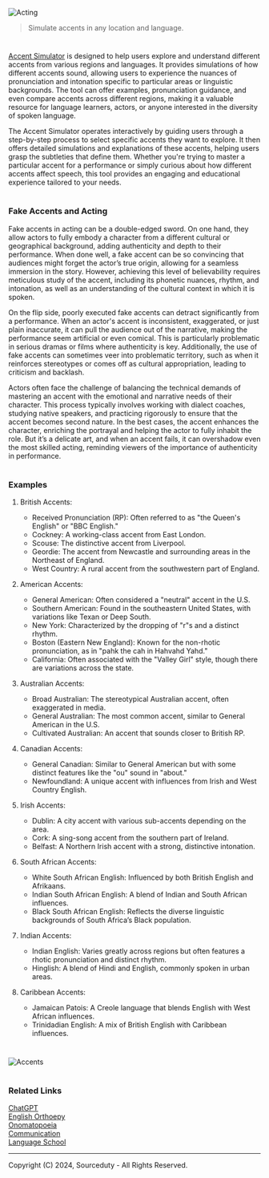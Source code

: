 ![Acting](https://github.com/user-attachments/assets/0aa346f1-d183-4abe-8da0-ad061c80a86d)

> Simulate accents in any location and language.

#

[Accent Simulator](https://chatgpt.com/g/g-2DXQ4VWtH-accent-simulator) is designed to help users explore and understand different accents from various regions and languages. It provides simulations of how different accents sound, allowing users to experience the nuances of pronunciation and intonation specific to particular areas or linguistic backgrounds. The tool can offer examples, pronunciation guidance, and even compare accents across different regions, making it a valuable resource for language learners, actors, or anyone interested in the diversity of spoken language.

The Accent Simulator operates interactively by guiding users through a step-by-step process to select specific accents they want to explore. It then offers detailed simulations and explanations of these accents, helping users grasp the subtleties that define them. Whether you're trying to master a particular accent for a performance or simply curious about how different accents affect speech, this tool provides an engaging and educational experience tailored to your needs.

#
### Fake Accents and Acting

Fake accents in acting can be a double-edged sword. On one hand, they allow actors to fully embody a character from a different cultural or geographical background, adding authenticity and depth to their performance. When done well, a fake accent can be so convincing that audiences might forget the actor’s true origin, allowing for a seamless immersion in the story. However, achieving this level of believability requires meticulous study of the accent, including its phonetic nuances, rhythm, and intonation, as well as an understanding of the cultural context in which it is spoken.

On the flip side, poorly executed fake accents can detract significantly from a performance. When an actor's accent is inconsistent, exaggerated, or just plain inaccurate, it can pull the audience out of the narrative, making the performance seem artificial or even comical. This is particularly problematic in serious dramas or films where authenticity is key. Additionally, the use of fake accents can sometimes veer into problematic territory, such as when it reinforces stereotypes or comes off as cultural appropriation, leading to criticism and backlash.

Actors often face the challenge of balancing the technical demands of mastering an accent with the emotional and narrative needs of their character. This process typically involves working with dialect coaches, studying native speakers, and practicing rigorously to ensure that the accent becomes second nature. In the best cases, the accent enhances the character, enriching the portrayal and helping the actor to fully inhabit the role. But it’s a delicate art, and when an accent fails, it can overshadow even the most skilled acting, reminding viewers of the importance of authenticity in performance.

#
### Examples

1. British Accents:
   - Received Pronunciation (RP): Often referred to as "the Queen's English" or "BBC English."
   - Cockney: A working-class accent from East London.
   - Scouse: The distinctive accent from Liverpool.
   - Geordie: The accent from Newcastle and surrounding areas in the Northeast of England.
   - West Country: A rural accent from the southwestern part of England.

2. American Accents:
   - General American: Often considered a "neutral" accent in the U.S.
   - Southern American: Found in the southeastern United States, with variations like Texan or Deep South.
   - New York: Characterized by the dropping of "r"s and a distinct rhythm.
   - Boston (Eastern New England): Known for the non-rhotic pronunciation, as in "pahk the cah in Hahvahd Yahd."
   - California: Often associated with the "Valley Girl" style, though there are variations across the state.

3. Australian Accents:
   - Broad Australian: The stereotypical Australian accent, often exaggerated in media.
   - General Australian: The most common accent, similar to General American in the U.S.
   - Cultivated Australian: An accent that sounds closer to British RP.

4. Canadian Accents:
   - General Canadian: Similar to General American but with some distinct features like the "ou" sound in "about."
   - Newfoundland: A unique accent with influences from Irish and West Country English.

5. Irish Accents:
   - Dublin: A city accent with various sub-accents depending on the area.
   - Cork: A sing-song accent from the southern part of Ireland.
   - Belfast: A Northern Irish accent with a strong, distinctive intonation.

6. South African Accents:
   - White South African English: Influenced by both British English and Afrikaans.
   - Indian South African English: A blend of Indian and South African influences.
   - Black South African English: Reflects the diverse linguistic backgrounds of South Africa’s Black population.

7. Indian Accents:
   - Indian English: Varies greatly across regions but often features a rhotic pronunciation and distinct rhythm.
   - Hinglish: A blend of Hindi and English, commonly spoken in urban areas.

8. Caribbean Accents:
   - Jamaican Patois: A Creole language that blends English with West African influences.
   - Trinidadian English: A mix of British English with Caribbean influences.

#

![Accents](https://github.com/user-attachments/assets/a60e4c96-cc0c-4b75-a377-17432685db6c)

#
### Related Links

[ChatGPT](https://github.com/sourceduty/ChatGPT)
<br>
[English Orthoepy](https://github.com/sourceduty/English_Orthoepy)
<br>
[Onomatopoeia](https://chatgpt.com/g/g-JEHdIpJiN-onomatopoeia)
<br>
[Communication](https://github.com/sourceduty/Communication)
<br>
[Language School](https://github.com/sourceduty/Language_School)

***
Copyright (C) 2024, Sourceduty - All Rights Reserved.
